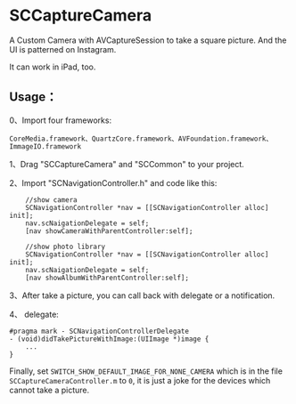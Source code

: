 SCCaptureCamera
===============

A Custom Camera with AVCaptureSession to take a square picture. And the UI is patterned on Instagram.

It can work in iPad, too.

Usage：
----------
0、Import four frameworks: 
```
CoreMedia.framework、QuartzCore.framework、AVFoundation.framework、ImmageIO.framework
```

1、Drag "SCCaptureCamera" and "SCCommon" to your project.

2、Import "SCNavigationController.h" and code like this:
```
    //show camera
    SCNavigationController *nav = [[SCNavigationController alloc] init];
    nav.scNaigationDelegate = self;
    [nav showCameraWithParentController:self];
    
    //show photo library
    SCNavigationController *nav = [[SCNavigationController alloc] init];
    nav.scNaigationDelegate = self;
    [nav showAlbumWithParentController:self];
```    
3、After take a picture, you can call back with delegate or a notification.

4、 delegate:
```
#pragma mark - SCNavigationControllerDelegate
- (void)didTakePictureWithImage:(UIImage *)image {
    ...
}
```


Finally, set ```SWITCH_SHOW_DEFAULT_IMAGE_FOR_NONE_CAMERA``` which is in the file ```SCCaptureCameraController.m``` to ```0```, it is just a joke for the devices which cannot take a picture.





